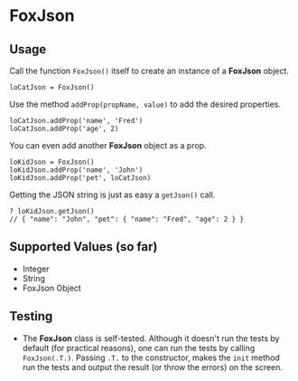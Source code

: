 # FoxJson

## Usage

Call the function `FoxJson()` itself to create an instance of a **FoxJson** object.

    loCatJson = FoxJson()

Use the method `addProp(propName, value)` to add the desired properties.

    loCatJson.addProp('name', 'Fred')
    loCatJson.addProp('age', 2)

You can even add another **FoxJson** object as a prop.

    loKidJson = FoxJson()
    loKidJson.addProp('name', 'John')
    loKidJson.addProp('pet', loCatJson)

Getting the JSON string is just as easy a `getJson()` call.

    ? loKidJson.getJson()
    // { "name": "John", "pet": { "name": "Fred", "age": 2 } }

## Supported Values (so far)
- Integer
- String
- FoxJson Object

## Testing
- The **FoxJson** class is self-tested. Although it doesn't run the tests by default (for practical reasons), one can run the tests by calling `FoxJson(.T.)`. Passing `.T.` to the constructor, makes the `init` method run the tests and output the result (or throw the errors) on the screen.



